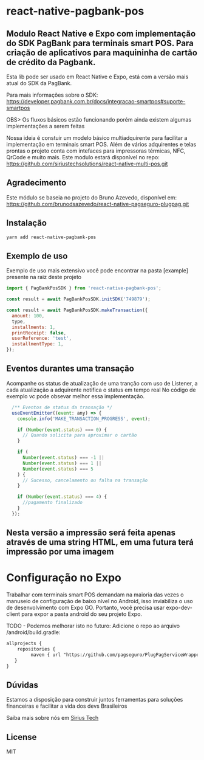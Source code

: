 # react-native-pagbank-pos

## Modulo React Native e Expo com implementação do SDK PagBank para terminais smart POS. Para criação de aplicativos para maquininha de cartão de crédito da Pagbank.

Esta lib pode ser usado em React Native e Expo, está com a versão mais atual do SDK da PagBank.

Para mais informações sobre o SDK: https://developer.pagbank.com.br/docs/integracao-smartpos#suporte-smartpos

OBS> Os fluxos básicos estão funcionando porém ainda existem algumas implementações a serem feitas

Nossa ideia é constuir um modelo básico multiadquirente para facilitar a implementação em terminais smart POS.
Além de vários adquirentes e telas prontas o projeto conta com intefaces para impressoras térmicas, NFC, QrCode e muito mais.
Este modulo estará disponível no repo: https://github.com/siriustechsolutions/react-native-multi-pos.git

## Agradecimento

Este módulo se baseia no projeto do Bruno Azevedo, disponível em:
https://github.com/brunodsazevedo/react-native-pagseguro-plugpag.git

## Instalação

```sh
yarn add react-native-pagbank-pos
```

## Exemplo de uso

Exemplo de uso mais extensivo você pode encontrar na pasta [example] presente na raiz deste projeto

```js
import { PagBankPosSDK } from 'react-native-pagbank-pos';

const result = await PagBankPosSDK.initSDK('749879');
```

```js
const result = await PagBankPosSDK.makeTransaction({
  amount: 100,
  type,
  installments: 1,
  printReceipt: false,
  userReference: 'test',
  installmentType: 1,
});
```

## Eventos durantes uma transação

Acompanhe os status de atualização de uma tranção com uso de Listener, a cada atualização a adquirente notifica o status em tempo real
No código de exemplo vc pode obsevar melhor essa implementação.

```js
  /** Eventos de status da transação */
  useEventEmitter((event: any) => {
    console.info('MAKE_TRANSACTION_PROGRESS', event);

    if (Number(event.status) === 0) {
      // Quando solicita para aproximar o cartão
    }

    if (
      Number(event.status) === -1 ||
      Number(event.status) === 1 ||
      Number(event.status) === 5
    ) {
      // Sucesso, cancelamento ou falha na transação
    }

    if (Number(event.status) === 4) {
      //pagamento finalizado
    }
  });
```

## Nesta versão a impressão será feita apenas através de uma string HTML, em uma futura terá impressão por uma imagem

# Configuração no Expo

Trabalhar com terminais smart POS demandam na maioria das vezes o manuseio de configuração de baixo nível no Android, isso inviabiliza o uso de desenvolvimento com Expo GO.
Portanto, você precisa usar expo-dev-client para expor a pasta android do seu projeto Expo.

TODO - Podemos melhorar isto no futuro:
Adicione o repo ao arquivo /android/build.gradle:

```xml
allprojects {
    repositories {
         maven { url "https://github.com/pagseguro/PlugPagServiceWrapper/raw/master" }
   }
}
```

## Dúvidas

Estamos a disposição para construir juntos ferramentas para soluções financeiras e facilitar a vida dos devs Brasileiros

Saiba mais sobre nós em [Sirius Tech](https://siriustechsolucoes.com)

## License

MIT
